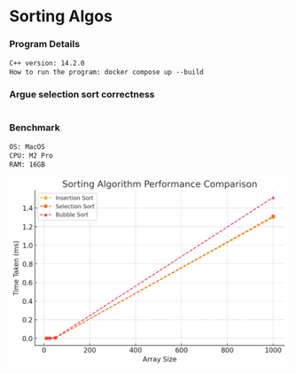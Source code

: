 # Sorting Algos

### Program Details

```
C++ version: 14.2.0
How to run the program: docker compose up --build
```

### Argue selection sort correctness
```

```

### Benchmark 
```
OS: MacOS
CPU: M2 Pro
RAM: 16GB
```
![Graph](/HW2/algo-graph.png)
